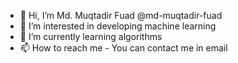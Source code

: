 - 👋 Hi, I’m Md. Muqtadir Fuad @md-muqtadir-fuad
- 👀 I’m interested in developing machine learning
- 🌱 I’m currently learning algorithms
- 📫 How to reach me - You can contact me in email 

<!--[![GitHub Streak](https://github-readme-streak-stats.herokuapp.com?user=md-muqtadir-fuad&theme=highcontrast&hide_border=true&date_format=M%20j%5B%2C%20Y%5D)](https://git.io/streak-stats)-->
<!---
md-muqtadir-fuad/md-muqtadir-fuad is a ✨ special ✨ repository because its `README.md` (this file) appears on your GitHub profile.
You can click the Preview link to take a look at your changes.
--->

